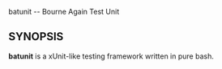 batunit -- Bourne Again Test Unit

## SYNOPSIS

**batunit** is a xUnit-like testing framework written in pure bash.
